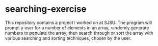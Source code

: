 # searching-exercise
This repository contains a project I worked on at SJSU. The program will prompt a user for a number of elements in an array, randomly generate numbers to populate the array, then search through or sort the array with various searching and sorting techniques, chosen by the user.
